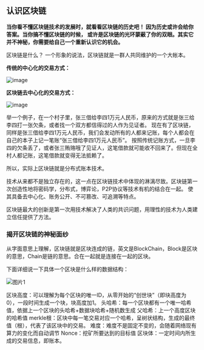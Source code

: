 ## 认识区块链

**当你看不懂区块链技术的发展时，就看看区块链的历史吧！
因为历史或许会给你答案。当你搞不懂区块链的时候，
或许是区块链的光环蒙蔽了你的双眼。其实它并不神秘，你需要给自己一个重新认识它的机会。**

区块链是什么？ 一个形象的说法，区块链就是一群人共同维护的一个大帐本。

**传统的中心化的交易方式：**

![image](https://user-images.githubusercontent.com/49896356/152627531-2063d584-7baa-4ca3-be60-acbd20201b2a.png)

**区块链去中心化的交易方式：**

![image](https://user-images.githubusercontent.com/49896356/152627571-970458ff-d40f-4717-b84f-147d9eab51db.png)

举一个例子，在一个村子里，张三借给李四1万元人民币，原来的方式就是张三给李四打一张欠条，或者找一个双方都信得过的人作为见证者。
现在有了区块链，同样是张三借给李四1万元人民币，我们会发动所有的人都来记账，每个人都会在自己的本子上记一笔账“张三借给李四1万元人民币”。
按照传统记账方式，一旦李四的欠条丢了，或者张三贿赂哦了见证人，这笔借款就可能收不回来了。但现在全村人都记账，这笔借款就变得无法抵赖了。

所以，实际上区块链就是分布式账本技术。

技术从来都不是独立存在的，这一点在区块链技术中体现的淋漓尽致。区块链第一次创造性地将密码学，分布式，博弈论，P2P协议等技术有机的结合在一起。
使其具备去中心化、账务公开、不可篡改、可追溯等特点。

区块链最大的创新是第一次用技术解决了人类的共识问题，用理性的技术为人类建立信任提供了方法。

### 揭开区块链的神秘面纱

从字面意思上理解，区块链就是区块连成的链，英文是BlockChain，Block是区块的意思，Chain是链的意思。合在一起就是连接在一起的区块。

下面详细说一下具体一个区块是什么样的数据结构：

![图片1](https://user-images.githubusercontent.com/49896356/152628775-8427cecb-114c-4847-9c83-e3e036c25324.png)

区块高度：可以理解为每个区块的唯一ID，从零开始的“创世块”（即块高度为0），一段时间生成一个块，块高度加1。
头哈希：每一个区块都有一个唯一哈希值，依据上一个区块的头哈希+数据块哈希+随机数生成
父哈希：上一个高度区块的哈希值
merkle根：区块中每一笔交易对应一个哈希，呈树状结构，生成的最终值（根），代表了该区块中的交易。
难度：难度不是固定不变的，会随着网络现有算力的变化而自动调节
Nonce：挖矿所要达到的目标值
区块体：一定时间内所生成的交易信息，即账本。

